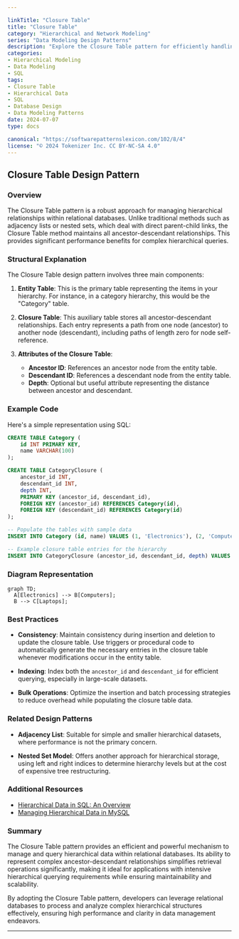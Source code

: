 ```yaml
---

linkTitle: "Closure Table"
title: "Closure Table"
category: "Hierarchical and Network Modeling"
series: "Data Modeling Design Patterns"
description: "Explore the Closure Table pattern for efficiently handling and querying hierarchical data structures, providing powerful solutions for complex ancestor-descendant queries within relational databases."
categories:
- Hierarchical Modeling
- Data Modeling
- SQL
tags:
- Closure Table
- Hierarchical Data
- SQL
- Database Design
- Data Modeling Patterns
date: 2024-07-07
type: docs

canonical: "https://softwarepatternslexicon.com/102/8/4"
license: "© 2024 Tokenizer Inc. CC BY-NC-SA 4.0"
---
```


## Closure Table Design Pattern

### Overview

The Closure Table pattern is a robust approach for managing hierarchical relationships within relational databases. Unlike traditional methods such as adjacency lists or nested sets, which deal with direct parent-child links, the Closure Table method maintains all ancestor-descendant relationships. This provides significant performance benefits for complex hierarchical queries.

### Structural Explanation

The Closure Table design pattern involves three main components:

1. **Entity Table**: This is the primary table representing the items in your hierarchy. For instance, in a category hierarchy, this would be the "Category" table.

2. **Closure Table**: This auxiliary table stores all ancestor-descendant relationships. Each entry represents a path from one node (ancestor) to another node (descendant), including paths of length zero for node self-reference.

3. **Attributes of the Closure Table**:
   - **Ancestor ID**: References an ancestor node from the entity table.
   - **Descendant ID**: References a descendant node from the entity table.
   - **Depth**: Optional but useful attribute representing the distance between ancestor and descendant.

### Example Code

Here's a simple representation using SQL:

```sql
CREATE TABLE Category (
    id INT PRIMARY KEY,
    name VARCHAR(100)
);

CREATE TABLE CategoryClosure (
    ancestor_id INT,
    descendant_id INT,
    depth INT,
    PRIMARY KEY (ancestor_id, descendant_id),
    FOREIGN KEY (ancestor_id) REFERENCES Category(id),
    FOREIGN KEY (descendant_id) REFERENCES Category(id)
);

-- Populate the tables with sample data
INSERT INTO Category (id, name) VALUES (1, 'Electronics'), (2, 'Computers'), (3, 'Laptops');

-- Example closure table entries for the hierarchy
INSERT INTO CategoryClosure (ancestor_id, descendant_id, depth) VALUES (1, 1, 0), (1, 2, 1), (1, 3, 2), (2, 2, 0), (2, 3, 1), (3, 3, 0);
```

### Diagram Representation

```mermaid
graph TD;
  A[Electronics] --> B[Computers];
  B --> C[Laptops];
```

### Best Practices

- **Consistency**: Maintain consistency during insertion and deletion to update the closure table. Use triggers or procedural code to automatically generate the necessary entries in the closure table whenever modifications occur in the entity table.
  
- **Indexing**: Index both the `ancestor_id` and `descendant_id` for efficient querying, especially in large-scale datasets.

- **Bulk Operations**: Optimize the insertion and batch processing strategies to reduce overhead while populating the closure table data.

### Related Design Patterns

- **Adjacency List**: Suitable for simple and smaller hierarchical datasets, where performance is not the primary concern.
  
- **Nested Set Model**: Offers another approach for hierarchical storage, using left and right indices to determine hierarchy levels but at the cost of expensive tree restructuring.

### Additional Resources

- [Hierarchical Data in SQL: An Overview](https://www.sqlservercentral.com/articles/hierarchical-data-in-sql-an-overview)
- [Managing Hierarchical Data in MySQL](https://mikehillyer.com/articles/managing-hierarchical-data-in-mysql/)

### Summary

The Closure Table pattern provides an efficient and powerful mechanism to manage and query hierarchical data within relational databases. Its ability to represent complex ancestor-descendant relationships simplifies retrieval operations significantly, making it ideal for applications with intensive hierarchical querying requirements while ensuring maintainability and scalability.

By adopting the Closure Table pattern, developers can leverage relational databases to process and analyze complex hierarchical structures effectively, ensuring high performance and clarity in data management endeavors.

---

